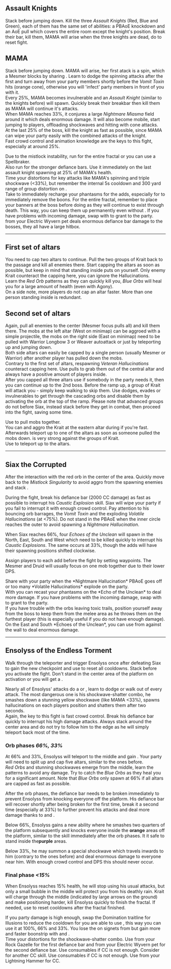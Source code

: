 ## Assault Knights
Stack <Boon name="might"/> before jumping down. Kill the three *Assault Knights* (Red, Blue and Green), each of them has the same set of abilities: a PBAoE knockdown and an AoE pull which covers the entire room except the knight's position. Break their bar, kill them, MAMA will arise when the three knights are dead, do <Command name="gg"/> to reset fight.

## MAMA
Stack <Boon name="might"/> before jumping down.
MAMA will arise, her first atack is a spin, which a Mesmer blocks by sharing <Boon name="aegis"/>. Learn to dodge the spinning attacks after the first and turn away from your party members shortly before the *Vomit Toxin* hits (orange cone), otherwise you will 'infect' party members in front of you with it.    
Every 25%, MAMA becomes invulnerable and an *Assault Knight* (similar to the knights before) will spawn. Quickly break their breakbar then kill them as MAMA will continue it's attacks.    
When MAMA reaches 33%, it conjures a large *Nightmare Miasma* field around it which deals enormous damage. It will also become mobile, start jumping to players, offloading shockwaves and hitting with <Control name="stun"/> cone attacks.    
At the last 25% of the boss, kill the knight as fast as possible, since MAMA can wipe your party easily with the combined attacks of the knight.    
Fast crowd control and animation knowledge are the keys to this fight, especially at around 25%.

<Tips>
    <Tip specialization="chronomancer">Due to the <Instability name="No Pain, No Gain"/> mistlock instability, run <Skill id="10267"/> for the entire fractal or you can use a Spellbraker.<br/>Also run <Skill id="29519"/> for the stronger defiance bars. Use it immediately on the last assault knight spawning at 25% of MAMA's health.<br/>Time your distortions for key attacks like MAMA's spinning and triple shockwave (&lt;33%), but remember the internal 5s cooldown and 300 yard range of group distortion on <Trait id="1852"/>.<br/>Take <Skill id="21750"/> to immediately recharge your phantasms for the adds, especially for <Skill id="10267"/> to immediately remove the boons.</Tip> 
    <Tip specialization="warrior">For the entire fractal, remember to place your banners at the boss before doing <Command name="gg"/> as they will continue to exist through death. This way, you can keep them up permanently even without <Effect name="alacrity"/>.</Tip>
    <Tip specialization="druid">If you have problems with incoming damage, swap <Skill id="12497"/> with <Skill id="12495"/> to grant <Boon name="protection"/> to the party.<br/><Skill id="31639"/> from your Electric Wyvern pet deals enormous defiance bar damage to the bosses, they all have a large hitbox.</Tip>
</Tips>

---

## First set of altars
You need to cap two altars to continue. Pull the two groups of Krait back to the passage and kill all enemies there. Start capping the altars as soon as possible, but keep in mind that standing inside puts <Effect name="agony"/> on yourself. Only enemy Krait counteract the capping here, you can ignore the Hallucinations.    
Learn the *Red Orb* patterns as they can quickly kill you, *Blue Orbs* will heal you for a large amount of health (even with Agony).    
On a side note, more players do not cap an altar faster. More than one person standing inside is redundant.

## Second set of altars
Again, pull all enemies to the center (Mesmer focus <Skill id="10186"/> pulls all) and kill them there. The mobs at the left altar (West on minimap) can be aggroed with a simple projectile, the mobs on the right side (East on minimap) need to be pulled with Warrior Longbow 3 <Skill id="14381"/> or Weaver autoattack <Skill id="5491"/> or just by teleporting up and jumping down.    
Both side altars can easily be capped by a single person (usually Mesmer or Warrior) after another player has pulled down the mobs.    
Contrary to the first set of altars, respawning *Veteran Hallucinations* counteract capping here. Use pulls to grab them out of the central altar and always have a positive amount of players inside.    
After you capped all three altars use <Command name="gg"/> if somebody in the party needs it, then you can continue up to the 2nd boss. Before the ramp up, a group of Krait will attack you - simply keep walking to skip them. Use dodges, evades or invulnerables to get through the cascading orbs and disable them by activating the orb at the top of the ramp. Please note that advanced groups do not <Command name="gg"/> before Siax, instead stack <Boon name="might"/> before they get in combat, then proceed into the fight, saving some time.

<Tips>
    <Tip specialization="chronomancer">Use <Skill id="10363"/> to pull mobs together.<br/>You can <Skill id="10200"/> and aggro the Krait at the eastern altar during <Skill id="29830"/> if you're fast. Afterwards teleport up to one of the altars as soon as someone pulled the mobs down.</Tip>
    <Tip specialization="weaver"><Skill id="5738"/> is very strong against the groups of Krait.<br/>Use <Skill id="5536"/> to teleport up to the altars.</Tip>
</Tips>

---

## Siax the Corrupted
After the interaction with the red orb in the center of the area. Quickly move back to the *Mistlock Singularity* to avoid aggro from the spawning enemies and stack <Boon name="might"/>.

During the fight, break his defiance bar (2000 CC damage) as fast as possible to interrupt his *Caustic Explosion* skill. Siax will wipe your party if you fail to interrupt it with enough crowd control. Pay attention to his bouncing orb barrages, the *Vomit Toxin* and the exploding *Volatile Hallucinations* (at &lt;75%). Do not stand in the PBAoE when the inner circle reaches the outer to avoid spawning a *Nightmare Hallucination*.

When Siax reaches 66%, four *Echoes of the Unclean* will spawn in the North, East, South and West which need to be killed quickly to interrupt his *Caustic Explosions*. The same occurs at 33%, though the adds will have their spawning positions shifted clockwise.

Assign players to each add before the fight by setting waypoints. The Mesmer and Druid will usually focus on one mob together due to their lower DPS.

<Tips>
    <Tip specialization="chronomancer">Share <Skill id="10192"/> with your party when the *Nightmare Hallucination* PBAoE goes off or too many *Volatile Hallucinations* explode on the party.<br/>With <Skill id="21750"/> you can recast your phantasms on the *Echo of the Unclean* to deal more damage.</Tip>
    <Tip specialization="druid">If you have problems with the incoming damage, swap <Skill id="12497"/> with <Skill id="12495"/> to grant <Boon name="protection"/> to the party.<br/>If you have trouble with the orbs leaving toxic trails, position yourself away from the boss to keep them from the melee area as he throws them on the furthest player (this is especially useful if you do not have enough damage).</Tip>
    <Tip specialization="weaver">On the East and South *Echoes of the Unclean*, you can use <Skill id="5697"/> from <Skill id="5516"/> against the wall to deal enormous damage.</Tip>
</Tips>

---

## Ensolyss of the Endless Torment
Walk through the teleporter and trigger Ensolyss once after defeating Siax to gain the new checkpoint and use <Command name="gg"/> to reset all cooldowns. Stack <Boon name="might"/> before you activate the fight. Don't stand in the center area of the platform on activation or you will get a <Control name="knockback"/>.

Nearly all of Ensolyss' attacks do a <Control name="knockback"/> or <Control name="pull"/>, learn to dodge or walk out of every attack. The most dangerous one is his shockwave-shatter combo, he smashes down a stunning yellow shockwave (like MAMA &lt;33%), spawns hallucinations on each players position and shatters them after two seconds.    
Again, the key to this fight is fast crowd control. Break his defiance bar quickly to interrupt his high damage attacks. Always stack around the center area and do not try to follow him to the edge as he will simply teleport back most of the time.

### Orb phases *66%, 33%*
At 66% and 33%, Ensolyss will teleport to the middle and gain <Effect name="invulnerability"/>. Your party will need to split up and cap five altars, similar to the ones before.    
*Red Orbs* and stunning shockwaves emerge from the middle, learn the patterns to avoid any damage. Try to catch the *Blue Orbs* as they heal you for a significant amount. Note that *Blue Orbs* only spawn at 66% if all altars are capped as fast as possible.

After the orb phases, the defiance bar needs to be broken immediately to prevent Ensolyss from knocking everyone off the platform. His defiance bar will recover shortly after being broken for the first time, break it a second time (especially at 33%) to further prevent his attacks and deal more damage thanks to <Item id="24868"/> and <Trait id="1502"/>.

Below 66%, Ensolyss gains a new ability where he smashes two quarters of the platform subsequently and knocks everyone inside the **orange** areas off the platform, similar to the skill immediately after the orb phases. It it safe to stand inside the**purple** areas.

Below 33%, he may summon a special shockwave which travels inwards to him (contrary to the ones before) and deal enormous damage to everyone near him. With enough crowd control and DPS this should never occur.

### Final phase *<15%*
When Ensolyss reaches 15% health, he will stop using his usual attacks, but only a small bubble in the middle will protect you from his deathly rain. Krait will charge through the middle (indicated by large arrows on the ground) and make positioning harder, kill Ensolyss quickly to finish the fractal. If needed, use <Command name="gg"/> to reset cooldowns after the fractal finished.

<Tips>
    <Tip specialization="chronomancer">If you party damage is high enough, swap the Domination traitline for Illusions to reduce the cooldown for <Trait id="731"/> you are able to use <Skill id="29830"/>, this way you can use it at 100%, 66% and 33%. You lose the <Effect name="invulnerability"/> on signets from <Trait id="713"/> but gain more <Effect name="alacrity"/> and faster boonstrip with <Trait id="723"/> and <Trait id="729"/>.<br/>Time your distortions for the shockwave-shatter combo.</Tip>
    <Tip specialization="druid">Use <Skill id="43636"/> from your Rock Gazelle for the first defiance bar and <Skill id="31639"/> from your Electric Wyvern pet for the second defiance bar. Use consumables if CC is not enough.</Tip>
    <Tip specialization="berserker">Consider <Skill id="29941"/> for another CC skill. Use consumables if CC is not enough.</Tip>
    <Tip specialization="weaver">Use <Skill id="5733"/> from your Lightning Hammer for CC.</Tip>
</Tips>
